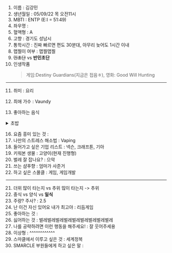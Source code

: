 1. 이름 : 김강민
2. 생년월일 : 05/09/22 목 오전11시
3. MBTI : ENTP (E:I = 51:49)
4. 좌우명 : 
5. 혈액형 : A
6. 고향 : 경기도 성남시 
7. 통학시간 : 진짜 빠르면 편도 30분대, 아무리 늦어도 1시간 이내
8. 맵찔이 여부 : 맵찔맵찔
9. ~~민초단~~ vs __반민초단__
10. 인생작품
    >게임:Destiny Guardians(지금은 접음ㅎ), 영화: Good Will Hunting
---
11. 취미 : 요리

13. 최애 가수 : Vaundy
14. 좋아하는 음식
<details><summary>초밥</summary>
<p>
    작성중
</p></details>

16. 요즘 흥미 있는 것 : 
17. 나만의 스트레스 해소법 : Vaping
18. 들어가고 싶은 기업 리스트 : 넥슨, 크래프톤, 기아
19. 키워본 생물 : 고양이(현재 진행형)
20. 벌레 잘 잡나요? : 으악
21. 쓰는 샴푸향 : 엄마가 사준거
22. 하고 싶은 스몰클 : 게임, 게임개발
***
21. 더위 많이 타는지 vs 추위 많이 타는지 -> 추위
22. 중식 vs 양식 vs __일식__
23. 주량? 주사? : 2.5
24. 난 이건 자신 있어요 내가 최고야 : 리듬게임 
25. 좋아하는 것 : 
26. 싫어하는 것 : 벌레벌레벌레벌레벌레벌레벌레벌레벌레 
27. 나를 공략하려면 이런 행동을 해주세요! : 잘 웃어주세용
28. 이상형 :                              ^^^^^^^^^^^^
29. 스마클에서 이루고 싶은 것 : 세계정복
30. SMARCLE 부원들에게 하고 싶은 말 : 

